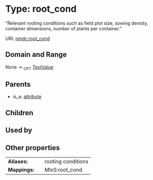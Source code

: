 
# Type: root_cond


"Relevant rooting conditions such as field plot size, sowing density, container dimensions, number of plants per container."

URI: [nmdc:root_cond](https://microbiomedata/meta/root_cond)


## Domain and Range

None ->  <sub>OPT</sub> [TextValue](TextValue.md)

## Parents

 *  is_a: [attribute](attribute.md)

## Children


## Used by


## Other properties

|  |  |  |
| --- | --- | --- |
| **Aliases:** | | rooting conditions |
| **Mappings:** | | MIxS:root_cond |


